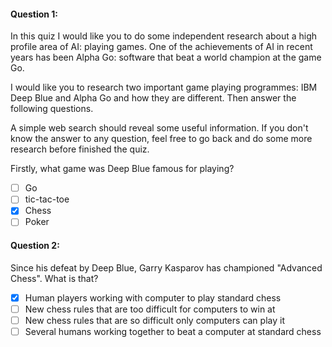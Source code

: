 #### Question 1:  
In this quiz I would like you to do some independent research about a high profile area of AI: playing games. One of the achievements of AI in recent years has been Alpha Go: software that beat a world champion at the game Go. 

I would like you to research two important game playing programmes: IBM Deep Blue and Alpha Go and how they are different. Then answer the following questions. 

A simple web search should reveal some useful information. If you don't know the answer to any question, feel free to go back and do some more research before finished the quiz. 

Firstly, what game was Deep Blue famous for playing?

- [ ] Go
- [ ] tic-tac-toe
- [x] Chess
- [ ] Poker

#### Question 2:  
Since his defeat by Deep Blue, Garry Kasparov has championed "Advanced Chess". What is that?

- [x] Human players working with computer to play standard chess
- [ ] New chess rules that are too difficult for computers to win at
- [ ] New chess rules that are so difficult only computers can play it
- [ ] Several humans working together to beat a computer at standard chess
